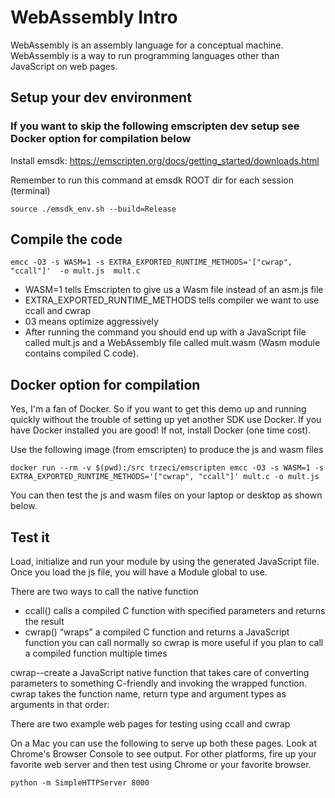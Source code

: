 # WebAssembly Intro

WebAssembly is an assembly language for a conceptual machine. WebAssembly is a way to run programming languages other than JavaScript on web pages.


## Setup your dev environment 
### If you want to skip the following emscripten dev setup see Docker option for compilation below

Install emsdk: https://emscripten.org/docs/getting_started/downloads.html

Remember to run this command at emsdk ROOT dir for each session (terminal)

```source ./emsdk_env.sh --build=Release```

## Compile the code

```emcc -O3 -s WASM=1 -s EXTRA_EXPORTED_RUNTIME_METHODS='["cwrap", "ccall"]'  -o mult.js  mult.c```

- WASM=1 tells Emscripten to give us a Wasm file instead of an asm.js file
- EXTRA_EXPORTED_RUNTIME_METHODS tells compiler we want to use ccall and cwrap
- 03 means optimize aggressively
- After running the command you should end up with a JavaScript file called mult.js and a WebAssembly file called mult.wasm (Wasm module contains compiled C code).

## Docker option for compilation 
Yes, I'm a fan of Docker.  So if you want to get this demo up and running quickly without the trouble of setting up yet another SDK use Docker.  If you have Docker installed you are good! If not, install Docker (one time cost).  

Use the following  image (from emscripten) to produce the js and wasm files  

```docker run --rm -v $(pwd):/src trzeci/emscripten emcc -O3 -s WASM=1 -s EXTRA_EXPORTED_RUNTIME_METHODS='["cwrap", "ccall"]' mult.c -o mult.js```

You can then test the js and wasm files on your laptop or desktop as shown below.

## Test it

Load, initialize and run your module by using the generated JavaScript file. Once you load the js file, you will have a Module global to use. 

There are two ways to call the native function
- ccall() calls a compiled C function with specified parameters and returns the result
- cwrap() “wraps” a compiled C function and returns a JavaScript function you can call normally
so cwrap is more useful if you plan to call a compiled function multiple times

cwrap--create a JavaScript native function that takes care of converting parameters to something C-friendly and invoking the wrapped function. cwrap takes the function name, return type and argument types as arguments in that order:  

There are two example web pages for testing using ccall and cwrap

On a Mac you can use the following to serve up both these pages. Look at Chrome's Browser Console to see output.  For other platforms, fire up your favorite web server and then test using Chrome or your favorite browser.

```python -m SimpleHTTPServer 8000```
